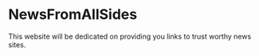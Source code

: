 # NewsFromAllSides
This website will be dedicated on providing you links to trust worthy news sites. 
